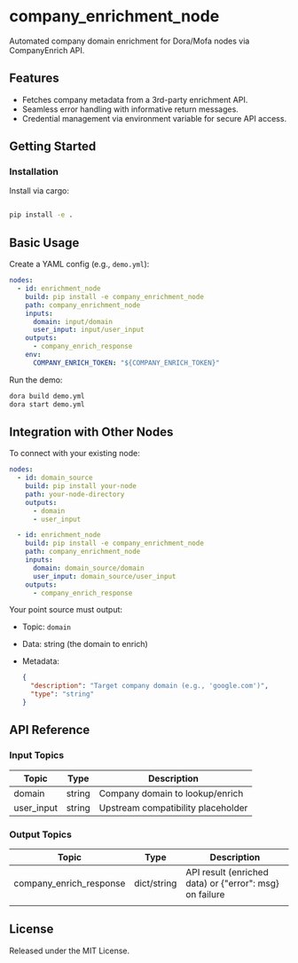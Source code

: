 # company_enrichment_node

Automated company domain enrichment for Dora/Mofa nodes via CompanyEnrich API.

## Features
- Fetches company metadata from a 3rd-party enrichment API.
- Seamless error handling with informative return messages.
- Credential management via environment variable for secure API access.

## Getting Started

### Installation
Install via cargo:
```bash

pip install -e .
````

## Basic Usage

Create a YAML config (e.g., `demo.yml`):

```yaml
nodes:
  - id: enrichment_node
    build: pip install -e company_enrichment_node
    path: company_enrichment_node
    inputs:
      domain: input/domain
      user_input: input/user_input
    outputs:
      - company_enrich_response
    env:
      COMPANY_ENRICH_TOKEN: "${COMPANY_ENRICH_TOKEN}"
```

Run the demo:

```bash
dora build demo.yml
dora start demo.yml
```


## Integration with Other Nodes

To connect with your existing node:

```yaml
nodes:
  - id: domain_source
    build: pip install your-node
    path: your-node-directory
    outputs:
      - domain
      - user_input

  - id: enrichment_node
    build: pip install -e company_enrichment_node
    path: company_enrichment_node
    inputs:
      domain: domain_source/domain
      user_input: domain_source/user_input
    outputs:
      - company_enrich_response
```

Your point source must output:

* Topic: `domain`
* Data: string (the domain to enrich)
* Metadata:

  ```json
  {
    "description": "Target company domain (e.g., 'google.com')",
    "type": "string"
  }
  ```

## API Reference

### Input Topics

| Topic       | Type   | Description                        |
| ----------- | ------ | ---------------------------------- |
| domain      | string | Company domain to lookup/enrich    |
| user_input  | string | Upstream compatibility placeholder |

### Output Topics

| Topic                   | Type        | Description                                             |
| ----------------------- | ----------- | ------------------------------------------------------- |
| company_enrich_response | dict/string | API result (enriched data) or {"error": msg} on failure |
|                         |             |                                                         |


## License

Released under the MIT License.
